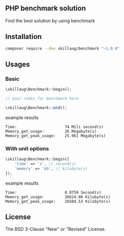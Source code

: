 ## PHP benchmark solution

Find the best solution by using benchmark

## Installation

```bash
composer require --dev skillaug/benchmark "~1.0.0"
```
## Usages

### Basic
```php
\skillaug\Benchmark::begin();

// your codes for benchmark here

\skillaug\Benchmark::end();
```

example results

```text
Time:                     74 Mili second(s)
Memory_get_usage:         26 Megabyte(s)
Memory_get_peak_usage:    25.961 Megabyte(s)
```

### With unit options

```php
\skillaug\Benchmark::begin([
    'time' => 's', // second(s)
    'memory' => 'kb', // kilobyte(s)
]);
```

example results

```text
Time:                     0.0759 Second(s)
Memory_get_usage:         26624.06 Kilobyte(s)
Memory_get_peak_usage:    26584.53 Kilobyte(s)
```

## License

The BSD 3-Clause "New" or "Revised" License.